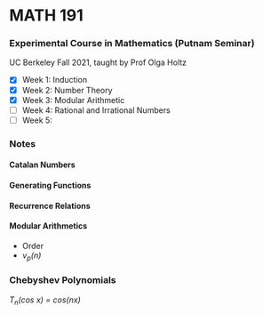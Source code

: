 # MATH 191
### Experimental Course in Mathematics (Putnam Seminar)
UC Berkeley Fall 2021, taught by Prof Olga Holtz

- [x] Week 1: Induction
- [x] Week 2: Number Theory
- [x] Week 3: Modular Arithmetic
- [ ] Week 4: Rational and Irrational Numbers
- [ ] Week 5:

### Notes

#### Catalan Numbers

#### Generating Functions

#### Recurrence Relations

#### Modular Arithmetics
- Order
- *v<sub>p</sub>(n)*

### Chebyshev Polynomials
*T<sub>n</sub>(cos x) = cos(nx)*
